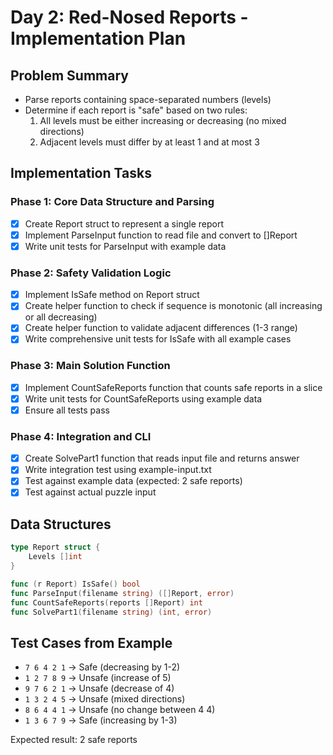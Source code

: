 # Day 2: Red-Nosed Reports - Implementation Plan

## Problem Summary
- Parse reports containing space-separated numbers (levels)
- Determine if each report is "safe" based on two rules:
  1. All levels must be either increasing or decreasing (no mixed directions)
  2. Adjacent levels must differ by at least 1 and at most 3

## Implementation Tasks

### Phase 1: Core Data Structure and Parsing
- [x] Create Report struct to represent a single report
- [x] Implement ParseInput function to read file and convert to []Report
- [x] Write unit tests for ParseInput with example data

### Phase 2: Safety Validation Logic
- [x] Implement IsSafe method on Report struct
- [x] Create helper function to check if sequence is monotonic (all increasing or all decreasing)
- [x] Create helper function to validate adjacent differences (1-3 range)
- [x] Write comprehensive unit tests for IsSafe with all example cases

### Phase 3: Main Solution Function
- [x] Implement CountSafeReports function that counts safe reports in a slice
- [x] Write unit tests for CountSafeReports using example data
- [x] Ensure all tests pass

### Phase 4: Integration and CLI
- [x] Create SolvePart1 function that reads input file and returns answer
- [x] Write integration test using example-input.txt
- [x] Test against example data (expected: 2 safe reports)
- [x] Test against actual puzzle input

## Data Structures

```go
type Report struct {
    Levels []int
}

func (r Report) IsSafe() bool
func ParseInput(filename string) ([]Report, error)
func CountSafeReports(reports []Report) int
func SolvePart1(filename string) (int, error)
```

## Test Cases from Example
- `7 6 4 2 1` → Safe (decreasing by 1-2)
- `1 2 7 8 9` → Unsafe (increase of 5)
- `9 7 6 2 1` → Unsafe (decrease of 4) 
- `1 3 2 4 5` → Unsafe (mixed directions)
- `8 6 4 4 1` → Unsafe (no change between 4 4)
- `1 3 6 7 9` → Safe (increasing by 1-3)

Expected result: 2 safe reports